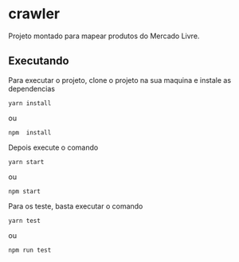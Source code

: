 # crawler

Projeto montado para mapear produtos do Mercado Livre. 

## Executando
Para executar o projeto, clone o projeto na sua maquina e instale as dependencias 

```
yarn install 
```
ou
```
npm  install
```

Depois execute o comando 

```
yarn start
```

ou 

```
npm start
```
Para os teste, basta executar o comando

```
yarn test
```
ou
```
npm run test
```
